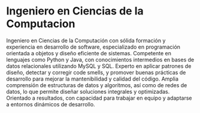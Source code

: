 # Ingeniero en Ciencias de la Computacion

Ingeniero en Ciencias de la Computación con sólida formación y experiencia en desarrollo de software, especializado en programación orientada a objetos y diseño eficiente de sistemas. Competente en lenguajes como Python y Java, con conocimientos intermedios en bases de datos relacionales utilizando MySQL y SQL. Experto en aplicar patrones de diseño, detectar y corregir code smells, y promover buenas prácticas de desarrollo para mejorar la mantenibilidad y calidad del código. Amplia comprensión de estructuras de datos y algoritmos, así como de redes de datos, lo que permite diseñar soluciones integrales y optimizadas. Orientado a resultados, con capacidad para trabajar en equipo y adaptarse a entornos dinámicos de desarrollo.
